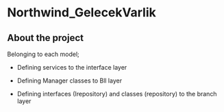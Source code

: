 # Northwind_GelecekVarlik

## About the project
Belonging to each model;

- Defining services to the interface layer

- Defining Manager classes to Bll layer

- Defining interfaces (Irepository) and classes (repository) to the branch layer

  
